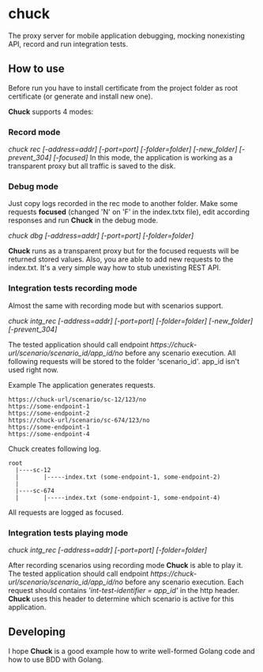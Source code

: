 # chuck

The proxy server for mobile application debugging, mocking nonexisting API, record and run integration tests.

## How to use

Before run you have to install certificate from the project folder as root certificate (or generate and install new one).

**Chuck** supports 4 modes:

### Record mode

*chuck rec [-address=addr] [-port=port] [-folder=folder] [-new_folder] [-prevent_304] [-focused]*
In this mode, the application is working as a transparent proxy but all traffic is saved to the disk.

### Debug mode

Just copy logs recorded in the rec mode to another folder. Make some requests **focused** (changed 'N' on 'F' in the index.txtx file), edit according responses and run **Chuck** in the debug mode.

*chuck dbg [-address=addr] [-port=port] [-folder=folder]*

**Chuck** runs as a transparent proxy but for the focused requests will be returned stored values. Also, you are able to add new requests to the index.txt. It's a very simple way how to stub unexisting REST API.

### Integration tests recording mode

Almost the same with recording mode but with scenarios support. 

*chuck intg_rec [-address=addr] [-port=port] [-folder=folder] [-new_folder] [-prevent_304]*

The tested application should call endpoint *https://chuck-url/scenario/scenario_id/app_id/no* before any scenario execution. All following requests will be stored to the folder 'scenario_id'. app_id isn't used right now.

Example
The application generates requests.
```
https://chuck-url/scenario/sc-12/123/no
https://some-endpoint-1
https://some-endpoint-2
https://chuck-url/scenario/sc-674/123/no
https://some-endpoint-1
https://some-endpoint-4
```

Chuck creates following log.

```
root
  |----sc-12
  |       |-----index.txt (some-endpoint-1, some-endpoint-2)
  |
  |----sc-674
  |       |-----index.txt (some-endpoint-1, some-endpoint-4)
  ```
  All requests are logged as focused.


### Integration tests playing mode

*chuck intg_rec [-address=addr] [-port=port] [-folder=folder]*

After recording scenarios using recording mode **Chuck** is able to play it. The tested application should call endpoint *https://chuck-url/scenario/scenario_id/app_id/no* before any scenario execution. Each request should contains *'int-test-identifier = app_id'* in the http header. **Chuck** uses this header to determine which scenario is active for this application.

## Developing

I hope **Chuck** is a good example how to write well-formed Golang code and how to use BDD with Golang.
